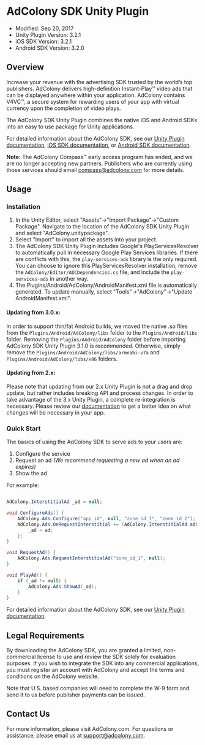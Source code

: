 # AdColony SDK Unity Plugin
- Modified: Sep 20, 2017
- Unity Plugin Version: 3.2.1
- iOS SDK Version: 3.2.1
- Android SDK Version: 3.2.0

## Overview
Increase your revenue with the advertising SDK trusted by the world’s top publishers. AdColony delivers high-definition Instant-Play™ video ads that can be displayed anywhere within your application. AdColony contains V4VC™, a secure system for rewarding users of your app with virtual currency upon the completion of video plays.

The AdColony SDK Unity Plugin combines the native iOS and Android SDKs into an easy to use package for Unity applications.

For detailed information about the AdColony SDK, see our [Unity Plugin documentation](https://github.com/AdColony/AdColony-Unity-SDK-3/wiki), [iOS SDK documentation](https://github.com/AdColony/AdColony-iOS-SDK-3/wiki), or [Android SDK documentation](https://github.com/AdColony/AdColony-Android-SDK-3/wiki).

**Note:** The AdColony Compass™ early access program has ended, and we are no longer accepting new partners. Publishers who are currently using those services should email compass@adcolony.com for more details.

## Usage

### Installation

1. In the Unity Editor, select "Assets"->"Import Package"->"Custom Package". Navigate to the location of the AdColony SDK Unity Plugin and select "AdColony.unitypackage".
1. Select "Import" to import all the assets into your project.
1. The AdColony SDK Unity Plugin includes Google's PlayServicesResolver to automatically pull in necessary Google Play Services libraries. If there are conflicts with this, the `play-services-ads` library is the only required. You can choose to ignore this PlayServicesResolver installation, remove the `AdColony/Editor/ADCDependencies.cs` file, and include the `play-services-ads` in another way.
1. The Plugins/Android/AdColony/AndroidManifest.xml file is automatically generated. To update manually, select "Tools"->"AdColony"->"Update AndroidManifest.xml".

#### Updating from 3.0.x:
In order to support thin/fat Android builds, we moved the native .so files from the `Plugins/Android/AdColony/libs` folder to the `Plugins/Android/libs` folder. Removing the `Plugins/Android/AdColony` folder before importing AdColony SDK Unity Plugin 3.1.0 is recommended. Otherwise, simply remove the `Plugins/Android/AdColony/libs/armeabi-v7a` and `Plugins/Android/AdColony/libs/x86` folders.

#### Updating from 2.x:
Please note that updating from our 2.x Unity Plugin is not a drag and drop update, but rather includes breaking API and process changes. In order to take advantage of the 3.x Unity Plugin, a complete re-integration is necessary. Please review our [documentation](https://github.com/AdColony/AdColony-Unity-SDK-3/wiki) to get a better idea on what changes will be necessary in your app.


### Quick Start
The basics of using the AdColony SDK to serve ads to your users are:
1. Configure the service
1. Request an ad *(We recommend requesting a new ad when an ad expires)*
1. Show the ad

For example:

```csharp

AdColony.InterstitialAd _ad = null;

void ConfigureAds() {
    AdColony.Ads.Configure("app_id", null, "zone_id_1", "zone_id_2");
    AdColony.Ads.OnRequestInterstitial += (AdColony.InterstitialAd ad) => {
        _ad = ad;
    };
}

void RequestAd() {
    AdColony.Ads.RequestInterstitialAd("zone_id_1", null);
}

void PlayAd() {
    if (_ad != null) {
        AdColony.Ads.ShowAd(_ad);
    }
}
```

For detailed information about the AdColony SDK, see our [Unity Plugin documentation](https://github.com/AdColony/AdColony-Unity-SDK-3/wiki).

## Legal Requirements
By downloading the AdColony SDK, you are granted a limited, non-commercial license to use and review the SDK solely for evaluation purposes.  If you wish to integrate the SDK into any commercial applications, you must register an account with AdColony and accept the terms and conditions on the AdColony website.

Note that U.S. based companies will need to complete the W-9 form and send it to us before publisher payments can be issued.

## Contact Us
For more information, please visit AdColony.com. For questions or assistance, please email us at support@adcolony.com.
